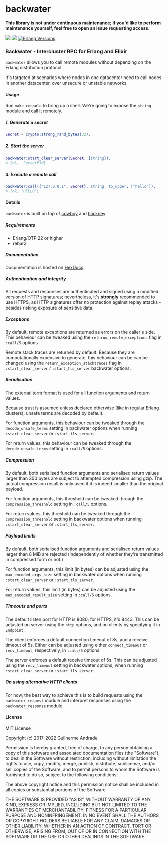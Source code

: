 # backwater

**This library is not under continuous maintenance; if you'd like to perform
maintenance yourself, feel free to open an issue requesting access.**

[![](https://img.shields.io/hexpm/v/backwater.svg?style=flat)](https://hex.pm/packages/backwater)
[![](https://github.com/g-andrade/backwater/actions/workflows/ci.yml/badge.svg)](https://github.com/g-andrade/backwater/actions/workflows/ci.yml)
[![Erlang Versions](https://img.shields.io/badge/Supported%20Erlang%2FOTP-22%20to%2026-blue)](https://www.erlang.org)

### Backwater - Intercluster RPC for Erlang and Elixir

`backwater` allows you to call remote modules without depending on the
Erlang distribution protocol.

It's targeted at scenarios where nodes in one datacenter need to call
nodes in another datacenter, over unsecure or unstable networks.

#### Usage

Run `make console` to bring up a shell. We're going to expose the
`string` module and call it remotely.

##### 1. Generate a secret

``` erlang
Secret = crypto:strong_rand_bytes(32).
```

##### 2. Start the server

``` erlang
backwater:start_clear_server(Secret, [string]).
% {ok, _ServerPid}
```

##### 3. Execute a remote call

``` erlang
backwater:call({"127.0.0.1", Secret}, string, to_upper, ["hello"]).
% {ok, "HELLO"}
```

#### Details

`backwater` is built on top of
[cowboy](https://github.com/ninenines/cowboy) and
[hackney](https://github.com/benoitc/hackney).

##### Requirements

  - Erlang/OTP 22 or higher
  - rebar3

##### Documentation

Documentation is hosted on [HexDocs](https://hexdocs.pm/backwater/).

##### Authentication and integrity

All requests and responses are authenticated and signed using a modified
version of [HTTP
signatures](https://tools.ietf.org/id/draft-cavage-http-signatures-07.txt);
nevertheless, it's **strongly** recommended to use HTTPS, as HTTP
signatures offer no protection against replay attacks - besides risking
exposure of sensitive data.

##### Exceptions

By default, remote exceptions are returned as errors on the caller's
side. This behaviour can be tweaked using the
`rethrow_remote_exceptions` flag in `:call/5` options.

Remote stack traces are returned by default. Because they are
computationally expensive to generate, this behaviour can be can be
changed using the `return_exception_stacktraces` flag in
`:start_clear_server` / `:start_tls_server` backwater options.

##### Serialisation

The [external term format](http://erlang.org/doc/apps/erts/erl_ext_dist)
is used for all function arguments and return values.

Because trust is assumed unless declared otherwise (like in regular
Erlang clusters), unsafe terms are decoded by default.

For function arguments, this behaviour can be tweaked through the
`decode_unsafe_terms` setting in backwater options when running
`:start_clear_server` or `:start_tls_server`.

For return values, this behaviour can be tweaked through the
`decode_unsafe_terms` setting in `:call/5` options.

##### Compression

By default, both serialised function arguments and serialised return
values larger than 300 bytes are subject to attempted compression using
gzip. The actual compression result is only used if it is indeed smaller
than the original payload.

For function arguments, this threshold can be tweaked through the
`compression_threshold` setting in `:call/5` options.

For return values, this threshold can be tweaked through the
`compression_threshold` setting in backwater options when running
`:start_clear_server` or `:start_tls_server`.

##### Payload limits

By default, both serialised function arguments and serialised return
values larger than 8 MiB are rejected (independently of whether they're
transmitted in compressed form or not.)

For function arguments, this limit (in bytes) can be adjusted using the
`max_encoded_args_size` setting in backwater options when running
`:start_clear_server` or `:start_tls_server`.

For return values, this limit (in bytes) can be adjusted using the
`max_encoded_result_size` setting in `:call/5` options.

##### Timeouts and ports

The default listen port for HTTP is 8080; for HTTPS, it's 8443. This can
be adjusted on server using the `http` options, and on clients by
specifying it in `Endpoint`.

The client enforces a default connection timeout of 8s, and a receive
timeout of 5s. Either can be adjusted using either `connect_timeout` or
`recv_timeout`, respectively, in `:call/5` options.

The server enforces a default receive timeout of 5s. This can be
adjusted using the `recv_timeout` setting in backwater options, when
running `:start_clear_server` or `:start_tls_server`.

##### On using alternative HTTP clients

For now, the best way to achieve this is to build requests using the
`backwater_request` module and interpret responses using the
`backwater_response` module.

#### License

MIT License

Copyright (c) 2017-2022 Guilherme Andrade

Permission is hereby granted, free of charge, to any person obtaining a
copy of this software and associated documentation files (the
"Software"), to deal in the Software without restriction, including
without limitation the rights to use, copy, modify, merge, publish,
distribute, sublicense, and/or sell copies of the Software, and to
permit persons to whom the Software is furnished to do so, subject to
the following conditions:

The above copyright notice and this permission notice shall be included
in all copies or substantial portions of the Software.

THE SOFTWARE IS PROVIDED "AS IS", WITHOUT WARRANTY OF ANY KIND, EXPRESS
OR IMPLIED, INCLUDING BUT NOT LIMITED TO THE WARRANTIES OF
MERCHANTABILITY, FITNESS FOR A PARTICULAR PURPOSE AND NONINFRINGEMENT.
IN NO EVENT SHALL THE AUTHORS OR COPYRIGHT HOLDERS BE LIABLE FOR ANY
CLAIM, DAMAGES OR OTHER LIABILITY, WHETHER IN AN ACTION OF CONTRACT,
TORT OR OTHERWISE, ARISING FROM, OUT OF OR IN CONNECTION WITH THE
SOFTWARE OR THE USE OR OTHER DEALINGS IN THE SOFTWARE.
